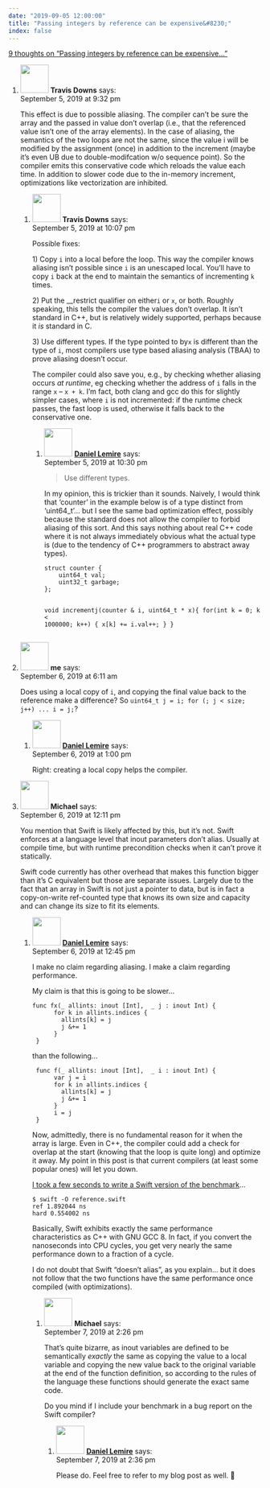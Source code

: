 ```yaml
---
date: "2019-09-05 12:00:00"
title: "Passing integers by reference can be expensive&#8230;"
index: false
---
```


[9 thoughts on &ldquo;Passing integers by reference can be expensive&#8230;&rdquo;](/lemire/blog/2019/09-05-passing-integers-by-reference-can-be-expensive)

<ol class="comment-list">
<li id="comment-426312" class="comment even thread-even depth-1 parent">
<div class="comment-author vcard">
<img alt src="https://secure.gravatar.com/avatar/c6937532928911c0dae3c9c89b658c09?s=56&#038;d=mm&#038;r=g" srcset="https://secure.gravatar.com/avatar/c6937532928911c0dae3c9c89b658c09?s=112&#038;d=mm&#038;r=g 2x" class="avatar avatar-56 photo" height="56" width="56" decoding="async" /> <b class="fn">Travis Downs</b> <span class="says">says:</span> </div>
<div class="comment-metadata"><time datetime="2019-09-05T21:32:22+00:00">September 5, 2019 at 9:32 pm</time></a> </div>
<div class="comment-content">
<p>This effect is due to possible aliasing. The compiler can&rsquo;t be sure the array and the passed in value don&rsquo;t overlap (i.e., that the referenced value isn&rsquo;t one of the array elements). In the case of aliasing, the semantics of the two loops are not the same, since the value i will be modified by the assignment (once) in addition to the increment (maybe it&rsquo;s even UB due to double-modifcation w/o sequence point). So the compiler emits this conservative code which reloads the value each time. In addition to slower code due to the in-memory increment, optimizations like vectorization are inhibited.</p>
</div>
<ol class="children">
<li id="comment-426320" class="comment odd alt depth-2 parent">
<div class="comment-author vcard">
<img alt src="https://secure.gravatar.com/avatar/c6937532928911c0dae3c9c89b658c09?s=56&#038;d=mm&#038;r=g" srcset="https://secure.gravatar.com/avatar/c6937532928911c0dae3c9c89b658c09?s=112&#038;d=mm&#038;r=g 2x" class="avatar avatar-56 photo" height="56" width="56" decoding="async" /> <b class="fn">Travis Downs</b> <span class="says">says:</span> </div>
<div class="comment-metadata"><time datetime="2019-09-05T22:07:57+00:00">September 5, 2019 at 10:07 pm</time></a> </div>
<div class="comment-content">
<p>Possible fixes:</p>
<p>1) Copy <code>i</code> into a local before the loop. This way the compiler knows aliasing isn&rsquo;t possible since <code>i</code> is an unescaped local. You&rsquo;ll have to copy <code>i</code> back at the end to maintain the semantics of incrementing <code>k</code> times.</p>
<p>2) Put the __restrict qualifier on either<code>i</code> or <code>x</code>, or both. Roughly speaking, this tells the compiler the values don&rsquo;t overlap. It isn&rsquo;t standard in C++, but is relatively widely supported, perhaps because it <em>is</em> standard in C.</p>
<p>3) Use different types. If the type pointed to by<code>x</code> is different than the type of <code>i</code>, most compilers use type based aliasing analysis (TBAA) to prove aliasing doesn&rsquo;t occur.</p>
<p>The compiler could also save you, e.g., by checking whether aliasing occurs <em>at runtime</em>, eg checking whether the address of <code>i</code> falls in the range <code>x</code> &#8211; <code>x + k</code>. I&rsquo;m fact, both clang and gcc do this for slightly simpler cases, where <code>i</code> is not incremented: if the runtime check passes, the fast loop is used, otherwise it falls back to the conservative one.</p>
</div>
<ol class="children">
<li id="comment-426323" class="comment byuser comment-author-lemire bypostauthor even depth-3">
<div class="comment-author vcard">
<img alt src="https://secure.gravatar.com/avatar/2ca999bef9535950f5b84281a4dab006?s=56&#038;d=mm&#038;r=g" srcset="https://secure.gravatar.com/avatar/2ca999bef9535950f5b84281a4dab006?s=112&#038;d=mm&#038;r=g 2x" class="avatar avatar-56 photo" height="56" width="56" loading="lazy" decoding="async" /> <b class="fn"><a href="https://lemire.me/en/" class="url" rel="ugc">Daniel Lemire</a></b> <span class="says">says:</span> </div>
<div class="comment-metadata"><time datetime="2019-09-05T22:30:17+00:00">September 5, 2019 at 10:30 pm</time></a> </div>
<div class="comment-content">
<blockquote>
<p>Use different types.</p>
</blockquote>
<p>In my opinion, this is trickier than it sounds. Naively, I would think that &lsquo;counter&rsquo; in the example below is of a type distinct from &lsquo;uint64_t&rsquo;&#8230; but I see the same bad optimization effect, possibly because the standard does not allow the compiler to forbid aliasing of this sort. And this says nothing about real C++ code where it is not always immediately obvious what the actual type is (due to the tendency of C++ programmers to abstract away types).</p>
<pre><code>struct counter {
    uint64_t val;
    uint32_t garbage;    
};

void incrementj(counter &amp; i, uint64_t * x){
    for(int k = 0; k &lt; 1000000; k++) {
       x[k] += i.val++;
    }
}
</code></pre>
</div>
</li>
</ol>
</li>
</ol>
</li>
<li id="comment-426369" class="comment odd alt thread-odd thread-alt depth-1 parent">
<div class="comment-author vcard">
<img alt src="https://secure.gravatar.com/avatar/b1a530f970a984d913686829dcbf9a74?s=56&#038;d=mm&#038;r=g" srcset="https://secure.gravatar.com/avatar/b1a530f970a984d913686829dcbf9a74?s=112&#038;d=mm&#038;r=g 2x" class="avatar avatar-56 photo" height="56" width="56" loading="lazy" decoding="async" /> <b class="fn">me</b> <span class="says">says:</span> </div>
<div class="comment-metadata"><time datetime="2019-09-06T06:11:24+00:00">September 6, 2019 at 6:11 am</time></a> </div>
<div class="comment-content">
<p>Does using a local copy of <code>i</code>, and copying the final value back to the reference make a difference? So <code>uint64_t j = i; for (; j &lt; size; j++) ... i = j;</code>?</p>
</div>
<ol class="children">
<li id="comment-426396" class="comment byuser comment-author-lemire bypostauthor even depth-2">
<div class="comment-author vcard">
<img alt src="https://secure.gravatar.com/avatar/2ca999bef9535950f5b84281a4dab006?s=56&#038;d=mm&#038;r=g" srcset="https://secure.gravatar.com/avatar/2ca999bef9535950f5b84281a4dab006?s=112&#038;d=mm&#038;r=g 2x" class="avatar avatar-56 photo" height="56" width="56" loading="lazy" decoding="async" /> <b class="fn"><a href="https://lemire.me/en/" class="url" rel="ugc">Daniel Lemire</a></b> <span class="says">says:</span> </div>
<div class="comment-metadata"><time datetime="2019-09-06T13:00:22+00:00">September 6, 2019 at 1:00 pm</time></a> </div>
<div class="comment-content">
<p>Right: creating a local copy helps the compiler.</p>
</div>
</li>
</ol>
</li>
<li id="comment-426389" class="comment odd alt thread-even depth-1 parent">
<div class="comment-author vcard">
<img alt src="https://secure.gravatar.com/avatar/ba330e4a4bcef42c1c8251dc8688caad?s=56&#038;d=mm&#038;r=g" srcset="https://secure.gravatar.com/avatar/ba330e4a4bcef42c1c8251dc8688caad?s=112&#038;d=mm&#038;r=g 2x" class="avatar avatar-56 photo" height="56" width="56" loading="lazy" decoding="async" /> <b class="fn">Michael</b> <span class="says">says:</span> </div>
<div class="comment-metadata"><time datetime="2019-09-06T12:11:51+00:00">September 6, 2019 at 12:11 pm</time></a> </div>
<div class="comment-content">
<p>You mention that Swift is likely affected by this, but it&rsquo;s not. Swift enforces at a language level that inout parameters don&rsquo;t alias. Usually at compile time, but with runtime precondition checks when it can&rsquo;t prove it statically.</p>
<p>Swift code currently has other overhead that makes this function bigger than it&rsquo;s C equivalent but those are separate issues. Largely due to the fact that an array in Swift is not just a pointer to data, but is in fact a copy-on-write ref-counted type that knows its own size and capacity and can change its size to fit its elements.</p>
</div>
<ol class="children">
<li id="comment-426395" class="comment byuser comment-author-lemire bypostauthor even depth-2 parent">
<div class="comment-author vcard">
<img alt src="https://secure.gravatar.com/avatar/2ca999bef9535950f5b84281a4dab006?s=56&#038;d=mm&#038;r=g" srcset="https://secure.gravatar.com/avatar/2ca999bef9535950f5b84281a4dab006?s=112&#038;d=mm&#038;r=g 2x" class="avatar avatar-56 photo" height="56" width="56" loading="lazy" decoding="async" /> <b class="fn"><a href="https://lemire.me/en/" class="url" rel="ugc">Daniel Lemire</a></b> <span class="says">says:</span> </div>
<div class="comment-metadata"><time datetime="2019-09-06T12:45:35+00:00">September 6, 2019 at 12:45 pm</time></a> </div>
<div class="comment-content">
<p>I make no claim regarding aliasing. I make a claim regarding performance.</p>
<p>My claim is that this is going to be slower&#8230;</p>
<pre><code>func fx(_ allints: inout [Int],  _ j : inout Int) {
      for k in allints.indices {
        allints[k] = j
        j &amp;+= 1
      }
 }
</code></pre>
<p>than the following&#8230;</p>
<pre><code> func f(_ allints: inout [Int],  _ i : inout Int) {
      var j = i
      for k in allints.indices {
        allints[k] = j
        j &amp;+= 1
      }
      i = j
 }
</code></pre>
<p>Now, admittedly, there is no fundamental reason for it when the array is large. Even in C++, the compiler could add a check for overlap at the start (knowing that the loop is quite long) and optimize it away. My point in this post is that current compilers (at least some popular ones) will let you down.</p>
<p><a href="https://github.com/lemire/Code-used-on-Daniel-Lemire-s-blog/tree/master/2019/09/05/swift" rel="nofollow">I took a few seconds to write a Swift version of the benchmark</a>&#8230;</p>
<pre><code>$ swift -O reference.swift
ref 1.892044 ns
hard 0.554002 ns
</code></pre>
<p>Basically, Swift exhibits exactly the same performance characteristics as C++ with GNU GCC 8. In fact, if you convert the nanoseconds into CPU cycles, you get very nearly the same performance down to a fraction of a cycle.</p>
<p>I do not doubt that Swift &ldquo;doesn&rsquo;t alias&rdquo;, as you explain&#8230; but it does not follow that the two functions have the same performance once compiled (with optimizations).</p>
</div>
<ol class="children">
<li id="comment-426476" class="comment odd alt depth-3 parent">
<div class="comment-author vcard">
<img alt src="https://secure.gravatar.com/avatar/ba330e4a4bcef42c1c8251dc8688caad?s=56&#038;d=mm&#038;r=g" srcset="https://secure.gravatar.com/avatar/ba330e4a4bcef42c1c8251dc8688caad?s=112&#038;d=mm&#038;r=g 2x" class="avatar avatar-56 photo" height="56" width="56" loading="lazy" decoding="async" /> <b class="fn">Michael</b> <span class="says">says:</span> </div>
<div class="comment-metadata"><time datetime="2019-09-07T14:26:19+00:00">September 7, 2019 at 2:26 pm</time></a> </div>
<div class="comment-content">
<p>That&rsquo;s quite bizarre, as inout variables are defined to be semantically <em>exactly</em> the same as copying the value to a local variable and copying the new value back to the original variable at the end of the function definition, so according to the rules of the language these functions should generate the exact same code.</p>
<p>Do you mind if I include your benchmark in a bug report on the Swift compiler?</p>
</div>
<ol class="children">
<li id="comment-426477" class="comment byuser comment-author-lemire bypostauthor even depth-4">
<div class="comment-author vcard">
<img alt src="https://secure.gravatar.com/avatar/2ca999bef9535950f5b84281a4dab006?s=56&#038;d=mm&#038;r=g" srcset="https://secure.gravatar.com/avatar/2ca999bef9535950f5b84281a4dab006?s=112&#038;d=mm&#038;r=g 2x" class="avatar avatar-56 photo" height="56" width="56" loading="lazy" decoding="async" /> <b class="fn"><a href="https://lemire.me/en/" class="url" rel="ugc">Daniel Lemire</a></b> <span class="says">says:</span> </div>
<div class="comment-metadata"><time datetime="2019-09-07T14:36:16+00:00">September 7, 2019 at 2:36 pm</time></a> </div>
<div class="comment-content">
<p>Please do. Feel free to refer to my blog post as well. 🙂</p>
</div>
</li>
</ol>
</li>
</ol>
</li>
</ol>
</li>
</ol>
